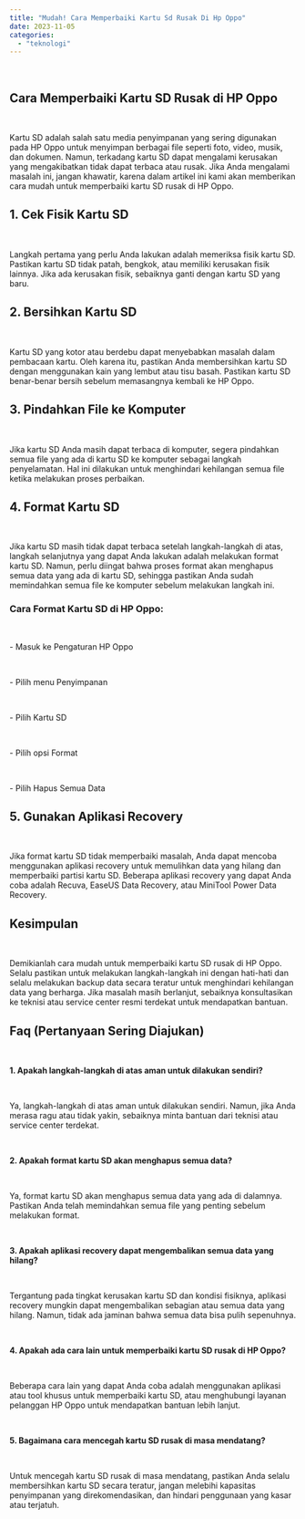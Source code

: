 ```yaml
---
title: "Mudah! Cara Memperbaiki Kartu Sd Rusak Di Hp Oppo"
date: 2023-11-05
categories: 
  - "teknologi"
---
```


 

## Cara Memperbaiki Kartu SD Rusak di HP Oppo

 

Kartu SD adalah salah satu media penyimpanan yang sering digunakan pada HP Oppo untuk menyimpan berbagai file seperti foto, video, musik, dan dokumen. Namun, terkadang kartu SD dapat mengalami kerusakan yang mengakibatkan tidak dapat terbaca atau rusak. Jika Anda mengalami masalah ini, jangan khawatir, karena dalam artikel ini kami akan memberikan cara mudah untuk memperbaiki kartu SD rusak di HP Oppo.

## 1\. Cek Fisik Kartu SD

 

Langkah pertama yang perlu Anda lakukan adalah memeriksa fisik kartu SD. Pastikan kartu SD tidak patah, bengkok, atau memiliki kerusakan fisik lainnya. Jika ada kerusakan fisik, sebaiknya ganti dengan kartu SD yang baru.

## 2\. Bersihkan Kartu SD

 

Kartu SD yang kotor atau berdebu dapat menyebabkan masalah dalam pembacaan kartu. Oleh karena itu, pastikan Anda membersihkan kartu SD dengan menggunakan kain yang lembut atau tisu basah. Pastikan kartu SD benar-benar bersih sebelum memasangnya kembali ke HP Oppo.

## 3\. Pindahkan File ke Komputer

 

Jika kartu SD Anda masih dapat terbaca di komputer, segera pindahkan semua file yang ada di kartu SD ke komputer sebagai langkah penyelamatan. Hal ini dilakukan untuk menghindari kehilangan semua file ketika melakukan proses perbaikan.

## 4\. Format Kartu SD

 

Jika kartu SD masih tidak dapat terbaca setelah langkah-langkah di atas, langkah selanjutnya yang dapat Anda lakukan adalah melakukan format kartu SD. Namun, perlu diingat bahwa proses format akan menghapus semua data yang ada di kartu SD, sehingga pastikan Anda sudah memindahkan semua file ke komputer sebelum melakukan langkah ini.

### Cara Format Kartu SD di HP Oppo:

 

\- Masuk ke Pengaturan HP Oppo

 

\- Pilih menu Penyimpanan

 

\- Pilih Kartu SD

 

\- Pilih opsi Format

 

\- Pilih Hapus Semua Data

## 5\. Gunakan Aplikasi Recovery

 

Jika format kartu SD tidak memperbaiki masalah, Anda dapat mencoba menggunakan aplikasi recovery untuk memulihkan data yang hilang dan memperbaiki partisi kartu SD. Beberapa aplikasi recovery yang dapat Anda coba adalah Recuva, EaseUS Data Recovery, atau MiniTool Power Data Recovery.

## Kesimpulan

 

Demikianlah cara mudah untuk memperbaiki kartu SD rusak di HP Oppo. Selalu pastikan untuk melakukan langkah-langkah ini dengan hati-hati dan selalu melakukan backup data secara teratur untuk menghindari kehilangan data yang berharga. Jika masalah masih berlanjut, sebaiknya konsultasikan ke teknisi atau service center resmi terdekat untuk mendapatkan bantuan.

## Faq (Pertanyaan Sering Diajukan)

 

**1\. Apakah langkah-langkah di atas aman untuk dilakukan sendiri?**

 

Ya, langkah-langkah di atas aman untuk dilakukan sendiri. Namun, jika Anda merasa ragu atau tidak yakin, sebaiknya minta bantuan dari teknisi atau service center terdekat.

 

**2\. Apakah format kartu SD akan menghapus semua data?**

 

Ya, format kartu SD akan menghapus semua data yang ada di dalamnya. Pastikan Anda telah memindahkan semua file yang penting sebelum melakukan format.

 

**3\. Apakah aplikasi recovery dapat mengembalikan semua data yang hilang?**

 

Tergantung pada tingkat kerusakan kartu SD dan kondisi fisiknya, aplikasi recovery mungkin dapat mengembalikan sebagian atau semua data yang hilang. Namun, tidak ada jaminan bahwa semua data bisa pulih sepenuhnya.

 

**4\. Apakah ada cara lain untuk memperbaiki kartu SD rusak di HP Oppo?**

 

Beberapa cara lain yang dapat Anda coba adalah menggunakan aplikasi atau tool khusus untuk memperbaiki kartu SD, atau menghubungi layanan pelanggan HP Oppo untuk mendapatkan bantuan lebih lanjut.

 

**5\. Bagaimana cara mencegah kartu SD rusak di masa mendatang?**

 

Untuk mencegah kartu SD rusak di masa mendatang, pastikan Anda selalu membersihkan kartu SD secara teratur, jangan melebihi kapasitas penyimpanan yang direkomendasikan, dan hindari penggunaan yang kasar atau terjatuh.
